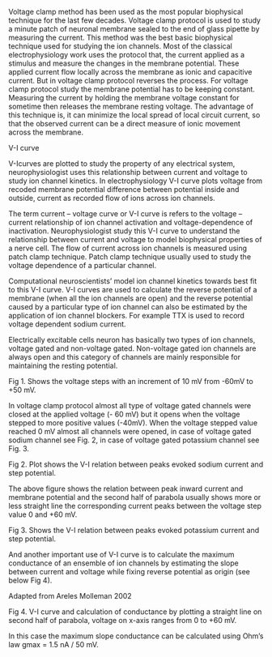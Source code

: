 Voltage clamp method  has been used as the most popular biophysical technique for the last few decades. Voltage clamp protocol is used to study a minute patch of neuronal membrane sealed to the end of glass pipette by measuring the current. This method was the best basic biophysical technique used for studying the ion channels. Most of the classical electrophysiology work uses the protocol that, the current applied as a stimulus and measure the changes in the membrane potential. These applied current flow locally across the membrane as ionic and capacitive current. But in voltage clamp protocol reverses the process. For voltage clamp protocol study the membrane potential has to be keeping constant. Measuring the current by holding the membrane voltage constant for sometime then releases the membrane resting voltage. The advantage of this technique is, it can minimize the local spread of local circuit current, so that the observed current can be a direct measure of ionic movement across the membrane.


 V-I curve

V-Icurves are plotted to study the property of any electrical system, neurophysiologist uses this relationship between current and voltage to study ion channel kinetics. In electrophysiology V-I curve plots voltage from recoded membrane potential difference between potential inside and outside, current as recorded flow of ions across ion channels.  

 

The term current – voltage curve or V-I curve is refers to the voltage –current relationship of ion channel activation and voltage-dependence of inactivation. Neurophysiologist study this V-I curve to understand the relationship between current and voltage to model biophysical properties of a nerve cell. The flow of current across ion channels is measured using patch clamp technique. Patch clamp technique usually used to study the voltage dependence of a particular channel.

 

Computational neuroscientists’ model ion channel kinetics towards best fit to this V-I curve. V-I curves are used to calculate the reverse potential of a membrane (when all the ion channels are open) and the reverse potential caused by a particular type of ion channel can also be estimated by the application of ion channel blockers. For example TTX is used to record voltage dependent sodium current.   

 

Electrically excitable cells neuron has basically two types of ion channels, voltage gated and non-voltage gated. Non-voltage gated ion channels are always open and this category of channels are mainly responsible for maintaining the resting potential.

 

 

Fig 1. Shows the voltage steps with an increment of 10 mV from -60mV to +50 mV.


 

In voltage clamp protocol almost all type of voltage gated channels were closed at the applied voltage (- 60 mV) but it opens when the voltage stepped to more positive values (-40mV). When the voltage stepped value reached 0 mV almost all channels were opened, in case of voltage gated sodium channel see Fig. 2, in case of voltage gated potassium channel see Fig. 3.

 

 

Fig 2. Plot shows the V-I relation between peaks evoked sodium current and step potential.

 

The above figure shows the relation between peak inward current and membrane potential and the second half of parabola usually shows more or less straight line the corresponding current peaks between the voltage step value 0 and +60 mV.
 

 

 

Fig 3. Shows the V-I relation between peaks evoked potassium current and step potential.

 

And another important use of V-I curve is to calculate the maximum conductance of  an ensemble of ion channels by estimating the slope between current and voltage while fixing reverse potential as origin (see below Fig 4).

 

 Adapted from Areles Molleman 2002

Fig 4. V-I curve and calculation of conductance by plotting a straight line on second half of parabola, voltage on x-axis ranges from 0 to +60 mV.


In this case the maximum slope conductance can be calculated using Ohm’s law  gmax = 1.5 nA / 50 mV. 